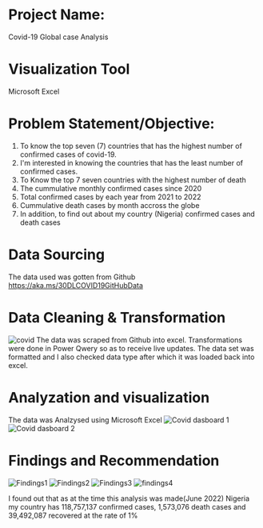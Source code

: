 # Project Name:
 Covid-19 Global case Analysis
 
# Visualization Tool
 Microsoft Excel

# Problem Statement/Objective:
  1. To know the top seven (7) countries that has the highest number of confirmed cases of covid-19.
  2. I'm interested in knowing the countries that has the least number of confirmed cases.
  3. To Know the top 7 seven countries with the highest number of death
  4. The cummulative monthly confirmed cases since 2020
  5. Total confirmed cases by each year from 2021 to 2022
  6. Cummulative death cases by month accross the globe
  7. In addition, to find out about my country (Nigeria) confirmed cases and death cases


# Data Sourcing
  The data used was gotten from Github https://aka.ms/30DLCOVID19GitHubData

# Data Cleaning & Transformation
![covid](https://user-images.githubusercontent.com/56626287/175199678-6562b4c2-6e41-4aa1-b9b4-165755be4e3c.JPG)
The data was scraped from Github into excel. Transformations were done in Power Qwery so as to receive live updates. The data set was formatted and I also checked data type after which it was loaded back into excel.

# Analyzation and visualization
The data was Analzysed using Microsoft Excel
![Covid dasboard 1](https://user-images.githubusercontent.com/56626287/175202875-8cb305d9-7d6b-4905-b352-0c5d38715d0f.JPG)
![Covid dasboard 2](https://user-images.githubusercontent.com/56626287/175202916-a0b2e21a-49e5-43a2-9ae3-472201b7c643.JPG)

# Findings and Recommendation
![Findings1](https://user-images.githubusercontent.com/56626287/175203326-9d017605-5a12-4cb6-85a2-dcdfae4a82fd.JPG)
![Findings2](https://user-images.githubusercontent.com/56626287/175203342-8fde0740-4fde-496f-9397-28ba8fe40a1e.JPG)
![Findings3](https://user-images.githubusercontent.com/56626287/175203363-5e2f218a-1bb6-4e7b-9f3d-19c9294954f4.JPG)
![findings4](https://user-images.githubusercontent.com/56626287/175203401-a293ee6e-d507-4882-a8d1-c867881d3e99.JPG)

I found out that as at the time this analysis was made(June 2022) Nigeria my country has  118,757,137 confirmed cases,  1,573,076 death cases and  39,492,087 recovered at the rate of 1%


